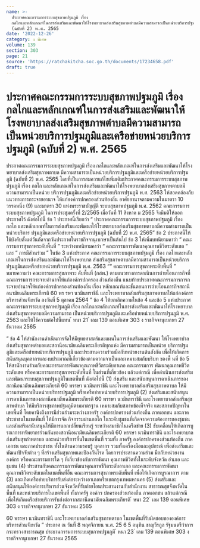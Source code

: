 ```yaml
---
name: >-
  ประกาศคณะกรรมการระบบสุขภาพปฐมภูมิ เรื่อง
  กลไกและหลักเกณฑ์ในการส่งเสริมและพัฒนาให้โรงพยาบาลส่งเสริมสุขภาพตำบลมีความสามารถเป็นหน่วยบริการปฐมภูมิและเครือข่ายหน่วยบริการปฐมภูมิ
  (ฉบับที่ 2) พ.ศ. 2565
date: '2022-12-26'
category: ง พิเศษ
volume: 139
section: 303
page: 21
source: 'https://ratchakitcha.soc.go.th/documents/17234658.pdf'
draft: true
---
```


# ประกาศคณะกรรมการระบบสุขภาพปฐมภูมิ เรื่อง กลไกและหลักเกณฑ์ในการส่งเสริมและพัฒนาให้โรงพยาบาลส่งเสริมสุขภาพตำบลมีความสามารถเป็นหน่วยบริการปฐมภูมิและเครือข่ายหน่วยบริการปฐมภูมิ (ฉบับที่ 2) พ.ศ. 2565

ประกาศคณะกรรมการระบบสุขภาพปฐมภูมิ เรื่อง กลไกและหลักเกณฑ์ในการส่งเสริมและพัฒนาให้โรงพยาบาลส่งเสริมสุขภาพตาบล มีความสามารถเป็นหน่วยบริการปฐมภูมิและเครือข่ายหน่วยบริการปฐมภูมิ (ฉบับที่ 2) พ.ศ. 2565 โดยที่เป็นการสมควรแก้ไขเพิ่มเติมประกาศคณะกรรมการระบบสุขภาพปฐมภูมิ เรื่อง กลไก และหลักเกณฑ์ในการส่งเสริมและพัฒนาให้โรงพยาบาลส่งเสริมสุขภาพตาบลมีความสามารถเป็นหน่วย บริการปฐมภูมิและเครือข่ายหน่วยบริการปฐมภูมิ พ.ศ. 2563 ให้สอดคล้องกับแนวทางการกระจายอานาจ ให้แก่องค์กรปกครองส่วนท้องถิ่น อาศัยอานาจตามความในมาตรา 10 วรรคหนึ่ง (9) และมาตรา 30 แห่งพระราชบัญญัติ ระบบสุขภาพปฐมภูมิ พ.ศ. 2562 คณะกรรมการระบบสุขภาพปฐมภูมิ ในการประชุมครั้งที่ 2/2565 เมื่อวันที่ 11 สิงหาค ม 2565 จึงมีมติให้ออกประกาศไว้ ดังต่อไปนี้ ข้อ 1 ประกาศนี้เรียกว่า “ ประกาศคณะกรรมการระบบสุขภาพปฐมภูมิ เรื่อง กลไก และหลักเกณฑ์ในการส่งเสริมและพัฒนาให้โรงพยาบาลส่งเสริมสุขภาพตาบลมีความสามารถเป็นหน่วยบริการ ปฐมภูมิและเครือข่ายหน่วยบริการปฐมภูมิ (ฉบับที่ 2) พ.ศ. 2565” ข้อ 2 ประกาศนี้ให้ใช้บังคับตั้งแต่วันถัดจากวันประกาศในราชกิจจานุเบกษาเป็นต้นไป ข้อ 3 ให้เพิ่มบทนิยามคาว่า “ คณะกรรมการสุขภาพระดับพื้นที่ ” ระหว่างบทนิยามคาว่า “ คณะกรรมการพัฒนาคุณภาพชีวิตระดับเขต ” และ “ การมีส่วนร่วม ” ในข้อ 3 แห่งประกาศ คณะกรรมการระบบสุขภาพปฐมภูมิ เรื่อง กลไกและหลักเกณฑ์ในการส่งเสริมและพัฒนาให้โรงพยาบาล ส่งเสริมสุขภาพตาบลมีความสามารถเป็นหน่วยบริการปฐมภูมิและเครือข่ายหน่วยบริการปฐมภูมิ พ.ศ. 2563 ““ คณะกรรมการสุขภาพระดับพื้นที่ ” หมายความว่า คณะกรรมการสุขภาพระ ดับพื้นที่ (กสพ.) ตามแนวทางการดาเนินการถ่ายโอนภารกิจที่คณะกรรมการกระจายอำนาจให้แก่องค์กรปกครอง ส่วนท้องถิ่น แนบท้ายประกาศคณะกรรมการการกระจายอำนาจให้แก่องค์กรปกครองส่วนท้องถิ่น เรื่อง หลักเกณฑ์และขั้นตอนการถ่ายโอนภารกิจสถานีอนามัยเฉลิมพระเกียรติ 60 พร รษา นวมินทราชินี และโรงพยาบาลส่งเสริมสุขภาพตาบลให้แก่องค์การบริหารส่วนจังหวัด ลงวันที่ 5 ตุลาคม 2564 ” ข้อ 4 ให้ยกเลิกความในข้อ 4 และข้อ 5 แห่งประกาศคณะกรรมการระบบสุขภาพปฐมภูมิ เรื่อง กลไกและหลักเกณฑ์ในการส่งเสริมและพัฒนาให้โรงพยาบาลส่งเสริมสุขภาพตาบลมีความสามารถ เป็นหน่วยบริการปฐมภูมิและเครือข่ายหน่วยบริการปฐมภูมิ พ.ศ. 2563 และให้ใช้ความต่อไปนี้แทน ้ หนา 21 ่ เลม 139 ตอนพิเศษ 303 ง ราชกิจจานุเบกษา 27 ธันวาคม 2565

“ ข้อ 4 ให้สำนักงานดำเนินการจัดให้มียุทธศาสตร์และแผนในการส่งเสริมและพัฒนา ให้โรงพยาบำลส่งเสริมสุขภาพตำบลและสถานีอนามัยเฉลิมพระเกียรติทุกแห่ง มีความสามารถเป็นหน่วย บริการปฐมภูมิและเครือข่ายหน่วยบริการปฐมภูมิ และประสานความร่วมมือกับหน่วยงานต้นสังกัด เพื่อให้เกิดการสนับสนุนบุคลากรและงบประมาณที่เกี่ยวข้องตามความจาเป็นและเหมาะสมกับบริบท ของพื้ นที่ ข้อ 5 ให้สานักงานร่วมกับคณะกรรมการพัฒนาคุณภาพชีวิตระดับอาเภอ คณะกรรมการ พัฒนาคุณภาพชีวิตระดับเขต หรือคณะกรรมการสุขภาพระดับพื้นที่ ในส่วนที่เกี่ยวข้อง แล้วแต่กรณี เพื่อดำเนินการส่งเสริมและพัฒนาระบบสุขภาพปฐมภูมิในเขตพื้นที่ ดังต่อไปนี้ (1) ส่งเสริม และสนับสนุนการดาเนินการของสถานีอนามัยเฉลิมพระเกียรติ 60 พรรษา นวมินทราชินี และโรงพยาบาลส่งเสริมสุขภาพตาบล ให้มีความสามารถเป็นหน่วยบริการปฐมภูมิ หรือเครือข่ายหน่วยบริการปฐมภูมิ (2) ส่งเสริมและสนับสนุนการดาเนินการของสถานีอนามัยเฉลิมพระเกียรติ 60 พรรษา นวมินทราชินี และโรงพยาบาลส่งเสริมสุขภาพตำบล ให้มีบริการสุขภาพปฐมภูมิตามมาตรฐาน เหมาะสมกับสภาพข้อเท็จจริง และสภาพปัญหาในเขตพื้นที่ โดยคานึงถึงการมีส่วนร่วมระหว่างภาครัฐ องค์กรปกครองส่วนท้องถิ่น ภาคเอกชน และภาคประชาชนในเขตพื้นที่ ให้มีการจัด กิจกรรมผ่านกลไก ในระดับชุมชนที่เกิดจากความต้องการของชุมชน และส่งเสริมสนับสนุนให้มีการแลกเปลี่ยนเรียนรู้ ระหว่างสมาชิกในเครือข่าย (3) ขับเคลื่อนให้เกิดการบูรณาการทรัพยากรร่วมกันของสถานีอนามัยเฉลิมพระเกียรติ 60 พรรษา นวมินทราชินี และโรงพยาบาลส่งเสริมสุขภำพตาบล และหน่วยบริการอื่นในเขตพื้นที่ รวมทั้ง ภาครัฐ องค์กรปกครองส่วนท้องถิ่น ภาคเอกชน และภาคประชาชน ทั้งในด้านความรอบรู้ บุคลากร รวมทั้งเครื่องมือและอุปกรณ์ เพื่อส่งเสริมและพัฒนาปัจจัยต่าง ๆ ที่สร้างเสริมสุขภาพและป้องกันโรค โดยการประสานความร่วม มือกับหน่วยงาน องค์กร หรือคณะกรรมการใด ๆ ที่เกี่ยวข้องกับการพัฒนา คุณภาพชีวิตทั้งในระดับจังหวัด อำเภอ และชุมชน (4) ประสานกับคณะกรรมการพัฒนาคุณภาพชีวิตระดับอาเภอ และคณะกรรมการพัฒนา คุณภาพชีวิตระดับเขตในเขตพื้นที่อื่น คณะกรรมการสุขภาพระดับพื้นที่ เพื่อให้เกิดการบูรณาการ ตาม (3) และเกิดเครือข่ายบริการรับส่งต่อระหว่างอาเภอหรือเขตกรุงเทพมหานคร (5) ส่งเสริมและสนับสนุนให้องค์การบริหารส่วนจังหวัดที่รับถ่ายโอนประสานงานกับสำนักงาน สาธารณสุขจังหวัดในพื้นที่ และหน่วยบริการในเขตพื้นที่ ทั้งภาครัฐ องค์กร ปกครองส่วนท้องถิ่น ภาคเอกชน แล้วแต่กรณี เพื่อให้เกิดเครือข่ายบริการรับส่งต่อจากสถานีอนามัยเฉลิมพระเกียรติ ้ หนา 22 ่ เลม 139 ตอนพิเศษ 303 ง ราชกิจจานุเบกษา 27 ธันวาคม 2565

60 พรรษา นวมินทราชินี และโรงพยาบาลส่งเสริมสุขภาพตาบล ในเขตพื้นที่รับผิดชอบขององค์การ บริหารส่วนจังหวัด ” ประกาศ ณ วันที่ 8 พฤศจิกายน พ.ศ. 25 6 5 อนุทิน ชาญวีรกูล รัฐมนตรีว่าการกระทรวงสาธารณสุข ประธานกรรมการระบบสุขภาพปฐมภูมิ ้ หนา 23 ่ เลม 139 ตอนพิเศษ 303 ง ราชกิจจานุเบกษา 27 ธันวาคม 2565
